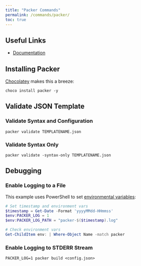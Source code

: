 ```yaml
---
title: "Packer Commands"
permalink: /commands/packer/
toc: true
---
```


## Useful Links

- [Documentation](https://www.packer.io/docs/index.html)

## Installing Packer

[Chocolatey](https://adamrushuk.github.io/commands/chocolatey/) makes this a breeze:

`choco install packer -y`

## Validate JSON Template

### Validate Syntax and Configuration

`packer validate TEMPLATENAME.json`

### Validate Syntax Only

`packer validate -syntax-only TEMPLATENAME.json`

## Debugging

### Enable Logging to a File

This example uses PowerShell to set [environmental variables](https://www.packer.io/docs/other/environment-variables.html):

```powershell
# Set timestamp and environment vars
$timestamp = Get-Date -Format 'yyyyMMdd-HHmmss'
$env:PACKER_LOG = 1
$env:PACKER_LOG_PATH = "packer-$($timestamp).log"

# Check environment vars
Get-ChildItem env: | Where-Object Name -match packer
```

### Enable Logging to STDERR Stream

`PACKER_LOG=1 packer build <config.json>`
